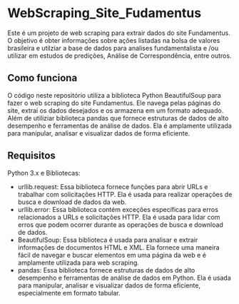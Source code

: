 # WebScraping_Site_Fudamentus
Este é um projeto de web scraping para extrair dados do site Fundamentus. O objetivo é obter informações sobre ações listadas na bolsa de valores brasileira e utilziar a base de dados para analises fundamentalista e /ou utilizar em estudos de predições, Análise de Correspondência, entre outros.

## Como funciona

O código neste repositório utiliza a biblioteca Python BeautifulSoup para fazer o web scraping do site Fundamentus. Ele navega pelas páginas do site, extrai os dados desejados e os armazena em um formato adequado. Além de utiliziar biblioteca pandas que fornece estruturas de dados de alto desempenho e ferramentas de análise de dados. Ela é amplamente utilizada para manipular, analisar e visualizar dados de forma eficiente.

## Requisitos

Python 3.x e Bibliotecas:
- urllib.request: Essa biblioteca fornece funções para abrir URLs e trabalhar com solicitações HTTP. Ela é usada para realizar operações de busca e download de dados da web.
- urllib.error: Essa biblioteca contém exceções específicas para erros relacionados a URLs e solicitações HTTP. Ela é usada para lidar com erros que podem ocorrer durante as operações de busca e download de dados.
- BeautifulSoup: Essa biblioteca é usada para analisar e extrair informações de documentos HTML e XML. Ela fornece uma maneira fácil de navegar e buscar elementos em uma página da web e é amplamente utilizada para web scraping.
- pandas: Essa biblioteca fornece estruturas de dados de alto desempenho e ferramentas de análise de dados em Python. Ela é usada para manipular, analisar e visualizar dados de forma eficiente, especialmente em formato tabular. 
